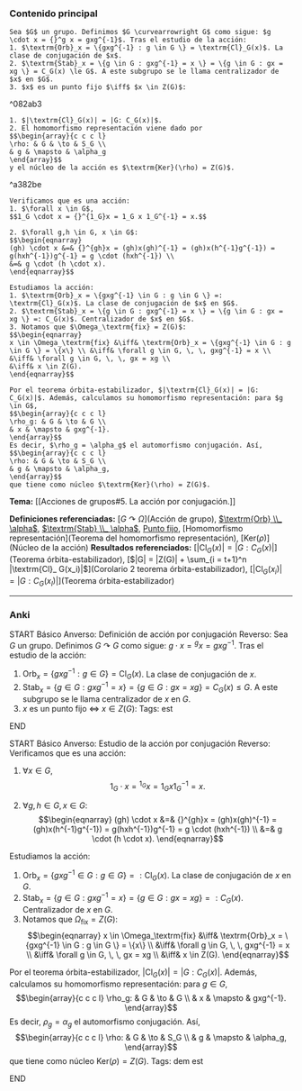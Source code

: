 ### Contenido principal

```ad-Formal
Sea $G$ un grupo. Definimos $G \curvearrowright G$ como sigue: $g \cdot x = {}^g x = gxg^{-1}$. Tras el estudio de la acción:
1. $\textrm{Orb}_x = \{gxg^{-1} : g \in G \} = \textrm{Cl}_G(x)$. La clase de conjugación de $x$.
2. $\textrm{Stab}_x = \{g \in G : gxg^{-1} = x \} = \{g \in G : gx = xg \} = C_G(x) \le G$. A este subgrupo se le llama centralizador de $x$ en $G$.
3. $x$ es un punto fijo $\iff$ $x \in Z(G)$:
```

^082ab3

```ad-note
1. $|\textrm{Cl}_G(x)| = |G: C_G(x)|$.
2. El homomorfismo representación viene dado por
$$\begin{array}{c c c l}
\rho: & G & \to & S_G \\
& g & \mapsto & \alpha_g
\end{array}$$
y el núcleo de la acción es $\textrm{Ker}(\rho) = Z(G)$.
```

^a382be

```ad-proof
Verificamos que es una acción:
1. $\forall x \in G$, 
$$1_G \cdot x = {}^{1_G}x = 1_G x 1_G^{-1} = x.$$

2. $\forall g,h \in G, x \in G$:
$$\begin{eqnarray}
(gh) \cdot x &=& {}^{gh}x = (gh)x(gh)^{-1} = (gh)x(h^{-1}g^{-1}) = g(hxh^{-1})g^{-1} = g \cdot (hxh^{-1}) \\
&=& g \cdot (h \cdot x).
\end{eqnarray}$$

Estudiamos la acción:
1. $\textrm{Orb}_x = \{gxg^{-1} \in G : g \in G \} =: \textrm{Cl}_G(x)$. La clase de conjugación de $x$ en $G$.
2. $\textrm{Stab}_x = \{g \in G : gxg^{-1} = x \} = \{g \in G : gx = xg \} =: C_G(x)$. Centralizador de $x$ en $G$.
3. Notamos que $\Omega_\textrm{fix} = Z(G)$:
$$\begin{eqnarray}
x \in \Omega_\textrm{fix} &\iff& \textrm{Orb}_x = \{gxg^{-1} \in G : g \in G \} = \{x\} \\ &\iff& \forall g \in G, \, \, gxg^{-1} = x \\ &\iff& \forall g \in G, \, \, gx = xg \\
&\iff& x \in Z(G).
\end{eqnarray}$$

Por el teorema órbita-estabilizador, $|\textrm{Cl}_G(x)| = |G: C_G(x)|$. Además, calculamos su homomorfismo representación: para $g \in G$,
$$\begin{array}{c c c l}
\rho_g: & G & \to & G \\
& x & \mapsto & gxg^{-1}.
\end{array}$$
Es decir, $\rho_g = \alpha_g$ el automorfismo conjugación. Así,
$$\begin{array}{c c c l}
\rho: & G & \to & S_G \\
& g & \mapsto & \alpha_g,
\end{array}$$
que tiene como núcleo $\textrm{Ker}(\rho) = Z(G)$.
```


**Tema:** [[Acciones de grupos#5. La acción por conjugación.]]

**Definiciones referenciadas:** [$G \curvearrowright \Omega$](Acción de grupo), [$\textrm{Orb} \\_ \alpha$](Órbita), [$\textrm{Stab} \\_ \alpha$](Estabilizador), [Punto fijo](Estabilizador), [Homomorfismo representación](Teorema del homomorfismo representación), [$\textrm{Ker}(\rho)$](Núcleo de la acción)
**Resultados referenciados:** [$|\textrm{Cl}_ G(x)| = |G: C_G(x)|$](Teorema órbita-estabilizador), [$|G| = |Z(G)| + \sum_{i = t+1}^n |\textrm{Cl}_ G(x_i)|$](Corolario 2 teorema órbita-estabilizador), [$|\textrm{Cl}_ G(x_i)| = |G: C_G(x_I)|$](Teorema órbita-estabilizador)

---
### Anki

START
Básico
Anverso: Definición de acción por conjugación
Reverso: Sea $G$ un grupo. Definimos $G \curvearrowright G$ como sigue: $g \cdot x = {}^g x = gxg^{-1}$. Tras el estudio de la acción:
1. $\textrm{Orb}_x = \{gxg^{-1} : g \in G \} = \textrm{Cl}_G(x)$. La clase de conjugación de $x$.
2. $\textrm{Stab}_x = \{g \in G : gxg^{-1} = x \} = \{g \in G : gx = xg \} = C_G(x) \le G$. A este subgrupo se le llama centralizador de $x$ en $G$.
3. $x$ es un punto fijo $\iff$ $x \in Z(G)$:
Tags: est
<!--ID: 1731931805093-->
END

START
Básico
Anverso:  Estudio de la acción por conjugación
Reverso: Verificamos que es una acción:
1. $\forall x \in G$, 
$$1_G \cdot x = {}^{1_G}x = 1_G x 1_G^{-1} = x.$$

2. $\forall g,h \in G, x \in G$:
$$\begin{eqnarray}
(gh) \cdot x &=& {}^{gh}x = (gh)x(gh)^{-1} = (gh)x(h^{-1}g^{-1}) = g(hxh^{-1})g^{-1} = g \cdot (hxh^{-1}) \\
&=& g \cdot (h \cdot x).
\end{eqnarray}$$

Estudiamos la acción:
1. $\textrm{Orb}_x = \{gxg^{-1} \in G : g \in G \} =: \textrm{Cl}_G(x)$. La clase de conjugación de $x$ en $G$.
2. $\textrm{Stab}_x = \{g \in G : gxg^{-1} = x \} = \{g \in G : gx = xg \} =: C_G(x)$. Centralizador de $x$ en $G$.
3. Notamos que $\Omega_\textrm{fix} = Z(G)$:
$$\begin{eqnarray}
x \in \Omega_\textrm{fix} &\iff& \textrm{Orb}_x = \{gxg^{-1} \in G : g \in G \} = \{x\} \\ &\iff& \forall g \in G, \, \, gxg^{-1} = x \\ &\iff& \forall g \in G, \, \, gx = xg \\
&\iff& x \in Z(G).
\end{eqnarray}$$

Por el teorema órbita-estabilizador, $|\textrm{Cl}_G(x)| = |G: C_G(x)|$. Además, calculamos su homomorfismo representación: para $g \in G$,
$$\begin{array}{c c c l}
\rho_g: & G & \to & G \\
& x & \mapsto & gxg^{-1}.
\end{array}$$
Es decir, $\rho_g = \alpha_g$ el automorfismo conjugación. Así,
$$\begin{array}{c c c l}
\rho: & G & \to & S_G \\
& g & \mapsto & \alpha_g,
\end{array}$$
que tiene como núcleo $\textrm{Ker}(\rho) = Z(G)$.
Tags: dem est
<!--ID: 1731931805103-->
END
